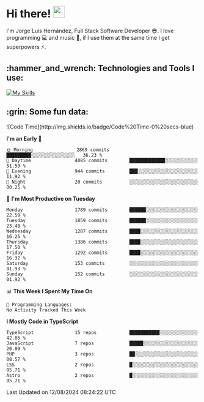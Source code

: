 <h1 align="left">
 <abc>
  <br>Hi there! <img src="https://user-images.githubusercontent.com/42378118/110234147-e3259600-7f4e-11eb-95be-0c4047144dea.gif" width="30"><br>
 </abc>
</h1>

I'm Jorge Luis Hernández, Full Stack Software Developer :sunglasses:. I love programming :computer: and music :musical_score:, if I use them at the same time I get superpowers :zap:. 


<h2 align="left">:hammer_and_wrench: Technologies and Tools I use:</h2>

[![My Skills](https://skillicons.dev/icons?i=js,ts,html,css,py,vue,react,next,nest,postgres,mysql)](https://skillicons.dev)

<h2 align="left">:grin: Some fun data:</h2>
<!--START_SECTION:waka-->
![Code Time](http://img.shields.io/badge/Code%20Time-0%20secs-blue)

**I'm an Early 🐤** 

```text
🌞 Morning                2869 commits        █████████░░░░░░░░░░░░░░░░   36.23 % 
🌆 Daytime                4085 commits        █████████████░░░░░░░░░░░░   51.59 % 
🌃 Evening                944 commits         ███░░░░░░░░░░░░░░░░░░░░░░   11.92 % 
🌙 Night                  20 commits          ░░░░░░░░░░░░░░░░░░░░░░░░░   00.25 % 
```
📅 **I'm Most Productive on Tuesday** 

```text
Monday                   1789 commits        ██████░░░░░░░░░░░░░░░░░░░   22.59 % 
Tuesday                  1859 commits        ██████░░░░░░░░░░░░░░░░░░░   23.48 % 
Wednesday                1287 commits        ████░░░░░░░░░░░░░░░░░░░░░   16.25 % 
Thursday                 1386 commits        ████░░░░░░░░░░░░░░░░░░░░░   17.50 % 
Friday                   1292 commits        ████░░░░░░░░░░░░░░░░░░░░░   16.32 % 
Saturday                 153 commits         ░░░░░░░░░░░░░░░░░░░░░░░░░   01.93 % 
Sunday                   152 commits         ░░░░░░░░░░░░░░░░░░░░░░░░░   01.92 % 
```


📊 **This Week I Spent My Time On** 

```text
💬 Programming Languages: 
No Activity Tracked This Week
```

**I Mostly Code in TypeScript** 

```text
TypeScript               15 repos            ███████████░░░░░░░░░░░░░░   42.86 % 
JavaScript               7 repos             █████░░░░░░░░░░░░░░░░░░░░   20.00 % 
PHP                      3 repos             ██░░░░░░░░░░░░░░░░░░░░░░░   08.57 % 
CSS                      2 repos             █░░░░░░░░░░░░░░░░░░░░░░░░   05.71 % 
Astro                    2 repos             █░░░░░░░░░░░░░░░░░░░░░░░░   05.71 % 
```




 Last Updated on 12/08/2024 08:24:22 UTC
<!--END_SECTION:waka-->
